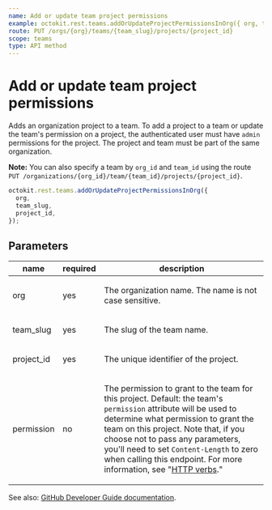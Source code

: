 ```yaml
---
name: Add or update team project permissions
example: octokit.rest.teams.addOrUpdateProjectPermissionsInOrg({ org, team_slug, project_id })
route: PUT /orgs/{org}/teams/{team_slug}/projects/{project_id}
scope: teams
type: API method
---
```


# Add or update team project permissions

Adds an organization project to a team. To add a project to a team or update the team's permission on a project, the authenticated user must have `admin` permissions for the project. The project and team must be part of the same organization.

**Note:** You can also specify a team by `org_id` and `team_id` using the route `PUT /organizations/{org_id}/team/{team_id}/projects/{project_id}`.

```js
octokit.rest.teams.addOrUpdateProjectPermissionsInOrg({
  org,
  team_slug,
  project_id,
});
```

## Parameters

<table>
  <thead>
    <tr>
      <th>name</th>
      <th>required</th>
      <th>description</th>
    </tr>
  </thead>
  <tbody>
    <tr><td>org</td><td>yes</td><td>

The organization name. The name is not case sensitive.

</td></tr>
<tr><td>team_slug</td><td>yes</td><td>

The slug of the team name.

</td></tr>
<tr><td>project_id</td><td>yes</td><td>

The unique identifier of the project.

</td></tr>
<tr><td>permission</td><td>no</td><td>

The permission to grant to the team for this project. Default: the team's `permission` attribute will be used to determine what permission to grant the team on this project. Note that, if you choose not to pass any parameters, you'll need to set `Content-Length` to zero when calling this endpoint. For more information, see "[HTTP verbs](https://docs.github.com/rest/overview/resources-in-the-rest-api#http-verbs)."

</td></tr>
  </tbody>
</table>

See also: [GitHub Developer Guide documentation](https://docs.github.com/rest/teams/teams#add-or-update-team-project-permissions).
